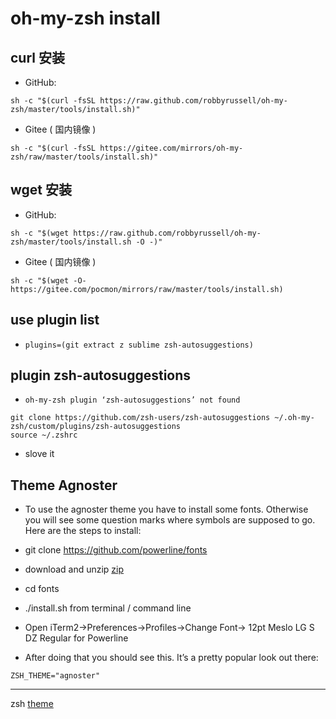 # oh-my-zsh install

## curl 安装
* GitHub:
```shell
sh -c "$(curl -fsSL https://raw.github.com/robbyrussell/oh-my-zsh/master/tools/install.sh)"
```
* Gitee ( 国内镜像 )

```shell
sh -c "$(curl -fsSL https://gitee.com/mirrors/oh-my-zsh/raw/master/tools/install.sh)"
```
## wget 安装
* GitHub:
```shell
sh -c "$(wget https://raw.github.com/robbyrussell/oh-my-zsh/master/tools/install.sh -O -)"
```

* Gitee ( 国内镜像 )
```shell
sh -c "$(wget -O- https://gitee.com/pocmon/mirrors/raw/master/tools/install.sh)
```

## use plugin list
* `plugins=(git extract z sublime zsh-autosuggestions)` 

## plugin zsh-autosuggestions
* `oh-my-zsh plugin ‘zsh-autosuggestions’ not found`
```shell
git clone https://github.com/zsh-users/zsh-autosuggestions ~/.oh-my-zsh/custom/plugins/zsh-autosuggestions
source ~/.zshrc
```
* slove it

## Theme Agnoster

* To use the agnoster theme you have to install some fonts. Otherwise you will see some question marks where symbols are supposed to go. Here are the steps to install:

* git clone https://github.com/powerline/fonts 
* download and unzip [zip](./fonts.zip)
* cd fonts
* ./install.sh from terminal / command line
* Open iTerm2->Preferences->Profiles->Change Font-> 12pt Meslo LG S DZ Regular for Powerline
* After doing that you should see this. It’s a pretty popular look out there:

```text
ZSH_THEME="agnoster"
```

--------

zsh [theme](https://travis.media/top-12-oh-my-zsh-themes-for-productive-developers/)
